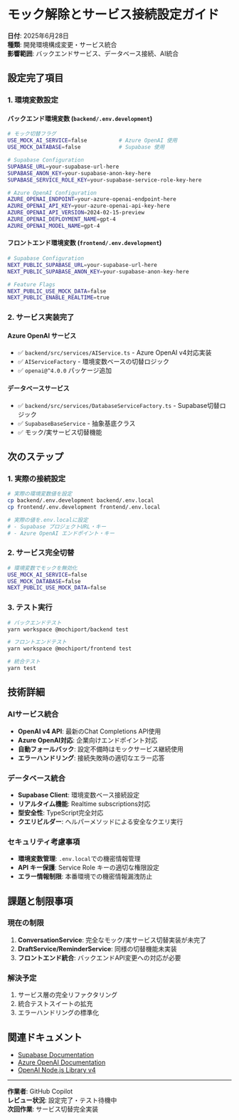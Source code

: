 # モック解除とサービス接続設定ガイド

**日付**: 2025年6月28日  
**種類**: 開発環境構成変更・サービス統合  
**影響範囲**: バックエンドサービス、データベース接続、AI統合

## 設定完了項目

### 1. 環境変数設定

#### バックエンド環境変数 (`backend/.env.development`)
```bash
# モック切替フラグ
USE_MOCK_AI_SERVICE=false          # Azure OpenAI 使用
USE_MOCK_DATABASE=false            # Supabase 使用

# Supabase Configuration
SUPABASE_URL=your-supabase-url-here
SUPABASE_ANON_KEY=your-supabase-anon-key-here
SUPABASE_SERVICE_ROLE_KEY=your-supabase-service-role-key-here

# Azure OpenAI Configuration
AZURE_OPENAI_ENDPOINT=your-azure-openai-endpoint-here
AZURE_OPENAI_API_KEY=your-azure-openai-api-key-here
AZURE_OPENAI_API_VERSION=2024-02-15-preview
AZURE_OPENAI_DEPLOYMENT_NAME=gpt-4
AZURE_OPENAI_MODEL_NAME=gpt-4
```

#### フロントエンド環境変数 (`frontend/.env.development`)
```bash
# Supabase Configuration
NEXT_PUBLIC_SUPABASE_URL=your-supabase-url-here
NEXT_PUBLIC_SUPABASE_ANON_KEY=your-supabase-anon-key-here

# Feature Flags
NEXT_PUBLIC_USE_MOCK_DATA=false
NEXT_PUBLIC_ENABLE_REALTIME=true
```

### 2. サービス実装完了

#### Azure OpenAI サービス
- ✅ `backend/src/services/AIService.ts` - Azure OpenAI v4対応実装
- ✅ `AIServiceFactory` - 環境変数ベースの切替ロジック
- ✅ `openai@^4.0.0` パッケージ追加

#### データベースサービス
- ✅ `backend/src/services/DatabaseServiceFactory.ts` - Supabase切替ロジック
- ✅ `SupabaseBaseService` - 抽象基底クラス
- ✅ モック/実サービス切替機能

## 次のステップ

### 1. 実際の接続設定
```bash
# 実際の環境変数値を設定
cp backend/.env.development backend/.env.local
cp frontend/.env.development frontend/.env.local

# 実際の値を.env.localに設定
# - Supabase プロジェクトURL・キー
# - Azure OpenAI エンドポイント・キー
```

### 2. サービス完全切替
```bash
# 環境変数でモックを無効化
USE_MOCK_AI_SERVICE=false
USE_MOCK_DATABASE=false
NEXT_PUBLIC_USE_MOCK_DATA=false
```

### 3. テスト実行
```bash
# バックエンドテスト
yarn workspace @mochiport/backend test

# フロントエンドテスト  
yarn workspace @mochiport/frontend test

# 統合テスト
yarn test
```

## 技術詳細

### AIサービス統合
- **OpenAI v4 API**: 最新のChat Completions API使用
- **Azure OpenAI対応**: 企業向けエンドポイント対応
- **自動フォールバック**: 設定不備時はモックサービス継続使用
- **エラーハンドリング**: 接続失敗時の適切なエラー応答

### データベース統合  
- **Supabase Client**: 環境変数ベース接続設定
- **リアルタイム機能**: Realtime subscriptions対応
- **型安全性**: TypeScript完全対応
- **クエリビルダー**: ヘルパーメソッドによる安全なクエリ実行

### セキュリティ考慮事項
- **環境変数管理**: `.env.local`での機密情報管理
- **API キー保護**: Service Role キーの適切な権限設定
- **エラー情報制限**: 本番環境での機密情報漏洩防止

## 課題と制限事項

### 現在の制限
1. **ConversationService**: 完全なモック/実サービス切替実装が未完了
2. **DraftService/ReminderService**: 同様の切替機能未実装
3. **フロントエンド統合**: バックエンドAPI変更への対応が必要

### 解決予定
1. サービス層の完全リファクタリング
2. 統合テストスイートの拡充
3. エラーハンドリングの標準化

## 関連ドキュメント
- [Supabase Documentation](https://supabase.com/docs)
- [Azure OpenAI Documentation](https://docs.microsoft.com/azure/cognitive-services/openai/)
- [OpenAI Node.js Library v4](https://github.com/openai/openai-node)

---
**作業者**: GitHub Copilot  
**レビュー状況**: 設定完了・テスト待機中  
**次回作業**: サービス切替完全実装
